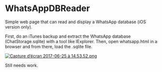 # WhatsAppDBReader

Simple web page that can read and display a WhatsApp database (iOS version only).

First, do an iTunes backup and extract the WhatsApp database (ChatStorage.sqlite) with a tool like IExplorer. Then, open whatsapp.html in a browser and from there, load the .sqlite file.

[![Capture d’écran 2017-06-25 à 14.53.52.png](https://s21.postimg.org/slr859j9j/Capture_d_e_cran_2017-06-25_a_14.53.52.png)](https://postimg.org/image/gjvub4a0z/)

Still needs work.
